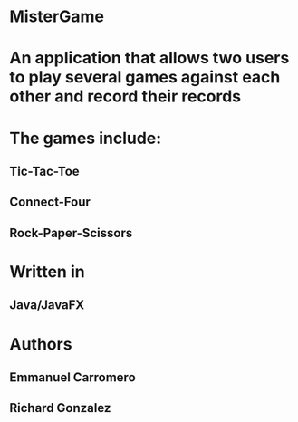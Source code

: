# MisterGame
# An application that allows two users to play several games against each other and record their records

# The games include:
  ## Tic-Tac-Toe 
  ## Connect-Four
  ## Rock-Paper-Scissors

# Written in
  ## Java/JavaFX

# Authors
  ## Emmanuel Carromero
  ## Richard Gonzalez
  
